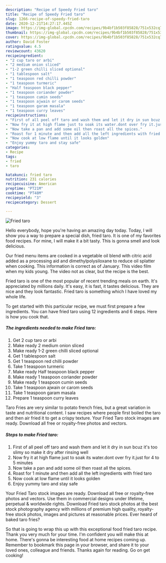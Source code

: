 ```yaml
---
description: "Recipe of Speedy Fried taro"
title: "Recipe of Speedy Fried taro"
slug: 1266-recipe-of-speedy-fried-taro
date: 2020-12-21T14:27:17.445Z
image: https://img-global.cpcdn.com/recipes/9b4bf1b503f85828/751x532cq70/fried-taro-recipe-main-photo.jpg
thumbnail: https://img-global.cpcdn.com/recipes/9b4bf1b503f85828/751x532cq70/fried-taro-recipe-main-photo.jpg
cover: https://img-global.cpcdn.com/recipes/9b4bf1b503f85828/751x532cq70/fried-taro-recipe-main-photo.jpg
author: David Foster
ratingvalue: 4.5
reviewcount: 43620
recipeingredient:
- "2 cup taro or arbi"
- "2 medium onion sliced"
- "1-2 green chilli sliced optional"
- "1 tablespoon salt"
- "1 teaspoon red chilli powder"
- "1 teaspoon turmeric"
- "Half teaspoon black pepper"
- "1 teaspoon coriander powder"
- "1 teaspoon cumin seeds"
- "1 teaspoon ajwain or carom seeds"
- "1 teaspoon garam masala"
- "1 teaspoon curry leaves"
recipeinstructions:
- "First of all peel off taro and wash them and let it dry in sun bcuz it&#39;s too slimy so make it dry after rinsing well"
- "Now fry it at high flame just to soak its water.dont over fry it.just for 4 to 5 minutes"
- "Now take a pan and add some oil then roast all the spices."
- "Roast for 1 minute and then add all the left ingredients with fried taro"
- "Now cook at low flame until it looks golden"
- "Enjoy yummy taro and stay safe"
categories:
- Recipe
tags:
- fried
- taro

katakunci: fried taro 
nutrition: 231 calories
recipecuisine: American
preptime: "PT21M"
cooktime: "PT48M"
recipeyield: "3"
recipecategory: Dessert

---
```



![Fried taro](https://img-global.cpcdn.com/recipes/9b4bf1b503f85828/751x532cq70/fried-taro-recipe-main-photo.jpg)

Hello everybody, hope you're having an amazing day today. Today, I will show you a way to prepare a special dish, fried taro. It is one of my favorites food recipes. For mine, I will make it a bit tasty. This is gonna smell and look delicious.

Our fried menu items are cooked in a vegetable oil blend with citric acid added as a processing aid and dimethylpolysiloxane to reduce oil splatter when cooking. This information is correct as of January. This video film when my kids young. The video not as clear, but the recipe is the best.

Fried taro is one of the most popular of recent trending meals on earth. It's appreciated by millions daily. It's easy, it is fast, it tastes delicious. They are nice and they look fantastic. Fried taro is something which I have loved my whole life.


To get started with this particular recipe, we must first prepare a few ingredients. You can have fried taro using 12 ingredients and 6 steps. Here is how you cook that.

<!--inarticleads1-->

##### The ingredients needed to make Fried taro:

1. Get 2 cup taro or arbi
1. Make ready 2 medium onion sliced
1. Make ready 1-2 green chilli sliced optional
1. Get 1 tablespoon salt
1. Get 1 teaspoon red chilli powder
1. Take 1 teaspoon turmeric
1. Make ready Half teaspoon black pepper
1. Make ready 1 teaspoon coriander powder
1. Make ready 1 teaspoon cumin seeds
1. Take 1 teaspoon ajwain or carom seeds
1. Take 1 teaspoon garam masala
1. Prepare 1 teaspoon curry leaves


Taro Fries are very similar to potato french fries, but a great variation in taste and nutritional content. I saw recipes where people first boiled the taro and then air fried it to get a crispy texture. Your Fried Taro stock images are ready. Download all free or royalty-free photos and vectors. 

<!--inarticleads2-->

##### Steps to make Fried taro:

1. First of all peel off taro and wash them and let it dry in sun bcuz it&#39;s too slimy so make it dry after rinsing well
1. Now fry it at high flame just to soak its water.dont over fry it.just for 4 to 5 minutes
1. Now take a pan and add some oil then roast all the spices.
1. Roast for 1 minute and then add all the left ingredients with fried taro
1. Now cook at low flame until it looks golden
1. Enjoy yummy taro and stay safe


Your Fried Taro stock images are ready. Download all free or royalty-free photos and vectors. Use them in commercial designs under lifetime, perpetual &amp; worldwide rights. Download Fried taro stock photos at the best stock photography agency with millions of premium high quality, royalty-free stock photos, images and pictures at reasonable prices. Ever heard of baked taro fries? 

So that is going to wrap this up with this exceptional food fried taro recipe. Thank you very much for your time. I'm confident you will make this at home. There's gonna be interesting food at home recipes coming up. Remember to bookmark this page in your browser, and share it to your loved ones, colleague and friends. Thanks again for reading. Go on get cooking!
